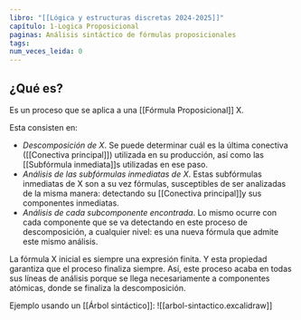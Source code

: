 ```yaml
---
libro: "[[Lógica y estructuras discretas 2024-2025]]"
capítulo: 1-Logica Proposicional
paginas: Análisis sintáctico de fórmulas proposicionales
tags: 
num_veces_leida: 0
---
```

## ¿Qué es?

Es un proceso que se aplica a una [[Fórmula Proposicional]] X. 

Esta consisten en:
- _Descomposición de X_. Se puede determinar cuál es la última conectiva ([[Conectiva principal]]) utilizada en su producción, así como las [[Subfórmula inmediata]]s utilizadas en ese paso.
- _Análisis de las subfórmulas inmediatas de X_. Estas subfórmulas inmediatas de X son a su vez fórmulas, susceptibles de ser analizadas de la misma manera: detectando su [[Conectiva principal]]y sus componentes inmediatas.
- _Análisis de cada subcomponente encontrada_. Lo mismo ocurre con cada componente que se va detectando en este proceso de descomposición, a cualquier nivel: es una nueva fórmula que admite este mismo análisis.

La fórmula X inicial es siempre una expresión finita. Y esta propiedad garantiza que el proceso finaliza siempre. Así, este proceso acaba en todas sus líneas de análisis porque se llega necesariamente a componentes atómicas, donde se finaliza la descomposición.

Ejemplo usando un [[Árbol sintáctico]]:
![[arbol-sintactico.excalidraw]]